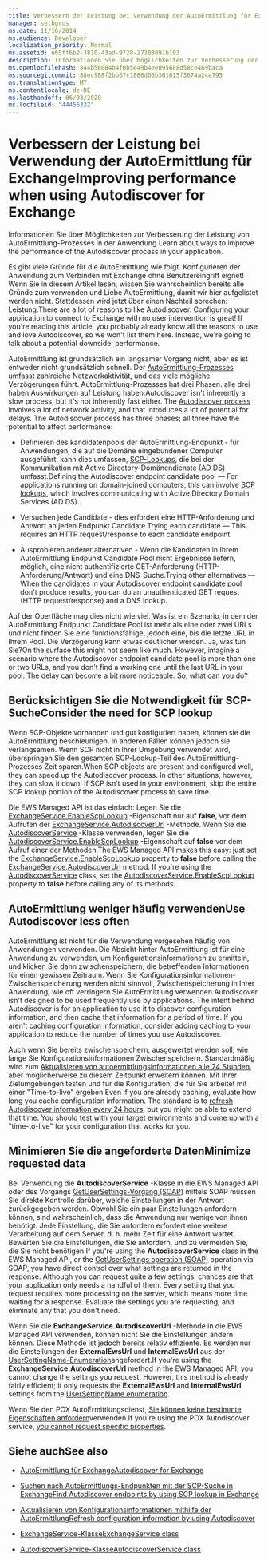 ```yaml
---
title: Verbessern der Leistung bei Verwendung der AutoErmittlung für Exchange
manager: sethgros
ms.date: 11/16/2014
ms.audience: Developer
localization_priority: Normal
ms.assetid: e65ff6b2-3810-43ad-9728-27308891b193
description: Informationen Sie über Möglichkeiten zur Verbesserung der Leistung von AutoErmittlung-Prozesses in der Anwendung.
ms.openlocfilehash: 844b56084b4f0b5e49b4ee095688d58ce469baca
ms.sourcegitcommit: 88ec988f2bb67c1866d06b361615f3674a24e795
ms.translationtype: MT
ms.contentlocale: de-DE
ms.lasthandoff: 06/03/2020
ms.locfileid: "44456332"
---
```

# <a name="improving-performance-when-using-autodiscover-for-exchange"></a><span data-ttu-id="dc123-103">Verbessern der Leistung bei Verwendung der AutoErmittlung für Exchange</span><span class="sxs-lookup"><span data-stu-id="dc123-103">Improving performance when using Autodiscover for Exchange</span></span>

<span data-ttu-id="dc123-104">Informationen Sie über Möglichkeiten zur Verbesserung der Leistung von AutoErmittlung-Prozesses in der Anwendung.</span><span class="sxs-lookup"><span data-stu-id="dc123-104">Learn about ways to improve the performance of the Autodiscover process in your application.</span></span>
  
<span data-ttu-id="dc123-p101">Es gibt viele Gründe für die AutoErmittlung wie folgt. Konfigurieren der Anwendung zum Verbinden mit Exchange ohne Benutzereingriff eignet! Wenn Sie in diesem Artikel lesen, wissen Sie wahrscheinlich bereits alle Gründe zum verwenden und Liebe AutoErmittlung, damit wir hier aufgelistet werden nicht. Stattdessen wird jetzt über einen Nachteil sprechen: Leistung.</span><span class="sxs-lookup"><span data-stu-id="dc123-p101">There are a lot of reasons to like Autodiscover. Configuring your application to connect to Exchange with no user intervention is great! If you're reading this article, you probably already know all the reasons to use and love Autodiscover, so we won't list them here. Instead, we're going to talk about a potential downside: performance.</span></span>
  
<span data-ttu-id="dc123-p102">AutoErmittlung ist grundsätzlich ein langsamer Vorgang nicht, aber es ist entweder nicht grundsätzlich schnell. Der [AutoErmittlung-Prozesses](autodiscover-for-exchange.md) umfasst zahlreiche Netzwerkaktivität, und das viele mögliche Verzögerungen führt. AutoErmittlung-Prozesses hat drei Phasen. alle drei haben Auswirkungen auf Leistung haben:</span><span class="sxs-lookup"><span data-stu-id="dc123-p102">Autodiscover isn't inherently a slow process, but it's not inherently fast either. The [Autodiscover process](autodiscover-for-exchange.md) involves a lot of network activity, and that introduces a lot of potential for delays. The Autodiscover process has three phases; all three have the potential to affect performance:</span></span> 
  
- <span data-ttu-id="dc123-112">Definieren des kandidatenpools der AutoErmittlung-Endpunkt - für Anwendungen, die auf die Domäne eingebundener Computer ausgeführt, kann dies umfassen, [SCP-Lookups](how-to-find-autodiscover-endpoints-by-using-scp-lookup-in-exchange.md), die bei der Kommunikation mit Active Directory-Domänendienste (AD DS) umfasst.</span><span class="sxs-lookup"><span data-stu-id="dc123-112">Defining the Autodiscover endpoint candidate pool — For applications running on domain-joined computers, this can involve [SCP lookups](how-to-find-autodiscover-endpoints-by-using-scp-lookup-in-exchange.md), which involves communicating with Active Directory Domain Services (AD DS).</span></span>
    
- <span data-ttu-id="dc123-113">Versuchen jede Candidate - dies erfordert eine HTTP-Anforderung und Antwort an jeden Endpunkt Candidate.</span><span class="sxs-lookup"><span data-stu-id="dc123-113">Trying each candidate — This requires an HTTP request/response to each candidate endpoint.</span></span>
    
- <span data-ttu-id="dc123-114">Ausprobieren anderer alternativen - Wenn die Kandidaten in Ihrem AutoErmittlung Endpunkt Candidate Pool nicht Ergebnisse liefern, möglich, eine nicht authentifizierte GET-Anforderung (HTTP-Anforderung/Antwort) und eine DNS-Suche.</span><span class="sxs-lookup"><span data-stu-id="dc123-114">Trying other alternatives — When the candidates in your Autodiscover endpoint candidate pool don't produce results, you can do an unauthenticated GET request (HTTP request/response) and a DNS lookup.</span></span>
    
<span data-ttu-id="dc123-p103">Auf der Oberfläche mag dies nicht wie viel. Was ist ein Szenario, in dem der AutoErmittlung Endpunkt Candidate Pool ist mehr als eine oder zwei URLs und nicht finden Sie eine funktionsfähige, jedoch eine, bis die letzte URL in Ihrem Pool. Die Verzögerung kann etwas deutlicher werden. Ja, was tun Sie?</span><span class="sxs-lookup"><span data-stu-id="dc123-p103">On the surface this might not seem like much. However, imagine a scenario where the Autodiscover endpoint candidate pool is more than one or two URLs, and you don't find a working one until the last URL in your pool. The delay can become a bit more noticeable. So, what can you do?</span></span>
  
## <a name="consider-the-need-for-scp-lookup"></a><span data-ttu-id="dc123-119">Berücksichtigen Sie die Notwendigkeit für SCP-Suche</span><span class="sxs-lookup"><span data-stu-id="dc123-119">Consider the need for SCP lookup</span></span>

<span data-ttu-id="dc123-p104">Wenn SCP-Objekte vorhanden und gut konfiguriert haben, können sie die AutoErmittlung beschleunigen. In anderen Fällen können jedoch sie verlangsamen. Wenn SCP nicht in Ihrer Umgebung verwendet wird, überspringen Sie den gesamten SCP-Lookup-Teil des AutoErmittlung-Prozesses Zeit sparen.</span><span class="sxs-lookup"><span data-stu-id="dc123-p104">When SCP objects are present and configured well, they can speed up the Autodiscover process. In other situations, however, they can slow it down. If SCP isn't used in your environment, skip the entire SCP lookup portion of the Autodiscover process to save time.</span></span>
  
<span data-ttu-id="dc123-p105">Die EWS Managed API ist das einfach: Legen Sie die [ExchangeService.EnableScpLookup](https://msdn.microsoft.com/library/microsoft.exchange.webservices.data.exchangeservice.enablescplookup%28v=exchg.80%29.aspx) -Eigenschaft nur auf **false**, vor dem Aufrufen der [ExchangeService.AutodiscoverUrl](https://msdn.microsoft.com/library/microsoft.exchange.webservices.data.exchangeservice.autodiscoverurl%28v=exchg.80%29.aspx) -Methode. Wenn Sie die [AutodiscoverService](https://msdn.microsoft.com/library/microsoft.exchange.webservices.autodiscover.autodiscoverservice%28v=exchg.80%29.aspx) -Klasse verwenden, legen Sie die [AutodiscoverService.EnableScpLookup](https://msdn.microsoft.com/library/microsoft.exchange.webservices.autodiscover.autodiscoverservice.enablescplookup%28v=exchg.80%29.aspx) -Eigenschaft auf **false** vor dem Aufruf einer der Methoden.</span><span class="sxs-lookup"><span data-stu-id="dc123-p105">The EWS Managed API makes this easy: just set the [ExchangeService.EnableScpLookup](https://msdn.microsoft.com/library/microsoft.exchange.webservices.data.exchangeservice.enablescplookup%28v=exchg.80%29.aspx) property to **false** before calling the [ExchangeService.AutodiscoverUrl](https://msdn.microsoft.com/library/microsoft.exchange.webservices.data.exchangeservice.autodiscoverurl%28v=exchg.80%29.aspx) method. If you're using the [AutodiscoverService](https://msdn.microsoft.com/library/microsoft.exchange.webservices.autodiscover.autodiscoverservice%28v=exchg.80%29.aspx) class, set the [AutodiscoverService.EnableScpLookup](https://msdn.microsoft.com/library/microsoft.exchange.webservices.autodiscover.autodiscoverservice.enablescplookup%28v=exchg.80%29.aspx) property to **false** before calling any of its methods.</span></span> 
  
## <a name="use-autodiscover-less-often"></a><span data-ttu-id="dc123-125">AutoErmittlung weniger häufig verwenden</span><span class="sxs-lookup"><span data-stu-id="dc123-125">Use Autodiscover less often</span></span>

<span data-ttu-id="dc123-p106">AutoErmittlung ist nicht für die Verwendung vorgesehen häufig von Anwendungen verwenden. Die Absicht hinter AutoErmittlung ist für eine Anwendung zu verwenden, um Konfigurationsinformationen zu ermitteln, und klicken Sie dann zwischenspeichern, die betreffenden Informationen für einen gewissen Zeitraum. Wenn Sie Konfigurationsinformationen-Zwischenspeicherung werden nicht sinnvoll, Zwischenspeicherung in Ihrer Anwendung, wie oft verringern Sie AutoErmittlung verwenden.</span><span class="sxs-lookup"><span data-stu-id="dc123-p106">Autodiscover isn't designed to be used frequently use by applications. The intent behind Autodiscover is for an application to use it to discover configuration information, and then cache that information for a period of time. If you aren't caching configuration information, consider adding caching to your application to reduce the number of times you use Autodiscover.</span></span>
  
<span data-ttu-id="dc123-p107">Auch wenn Sie bereits zwischenspeichern, ausgewertet werden soll, wie lange Sie Konfigurationsinformationen Zwischenspeichern. Standardmäßig wird zum [Aktualisieren von autoermittlungsinformationen alle 24 Stunden](how-to-refresh-configuration-information-by-using-autodiscover.md), aber möglicherweise zu diesem Zeitpunkt erweitern können. Mit Ihrer Zielumgebungen testen und für die Konfiguration, die für Sie arbeitet mit einer "Time-to-live" ergeben.</span><span class="sxs-lookup"><span data-stu-id="dc123-p107">Even if you are already caching, evaluate how long you cache configuration information. The standard is to [refresh Autodiscover information every 24 hours](how-to-refresh-configuration-information-by-using-autodiscover.md), but you might be able to extend that time. You should test with your target environments and come up with a "time-to-live" for your configuration that works for you.</span></span>
  
## <a name="minimize-requested-data"></a><span data-ttu-id="dc123-132">Minimieren Sie die angeforderte Daten</span><span class="sxs-lookup"><span data-stu-id="dc123-132">Minimize requested data</span></span>

<span data-ttu-id="dc123-p108">Bei Verwendung die **AutodiscoverService** -Klasse in die EWS Managed API oder des Vorgangs [GetUserSettings-Vorgang (SOAP)](https://msdn.microsoft.com/library/758d965c-ef63-4de4-9120-e293abf14ff8%28Office.15%29.aspx) mittels SOAP müssen Sie direkte Kontrolle darüber, welche Einstellungen in der Antwort zurückgegeben werden. Obwohl Sie ein paar Einstellungen anfordern können, sind wahrscheinlich, dass die Anwendung nur wenige von ihnen benötigt. Jede Einstellung, die Sie anfordern erfordert eine weitere Verarbeitung auf dem Server, d. h. mehr Zeit für eine Antwort wartet. Bewerten Sie die Einstellungen, die Sie anfordern, und zu vermeiden Sie, die Sie nicht benötigen.</span><span class="sxs-lookup"><span data-stu-id="dc123-p108">If you're using the **AutodiscoverService** class in the EWS Managed API, or the [GetUserSettings operation (SOAP)](https://msdn.microsoft.com/library/758d965c-ef63-4de4-9120-e293abf14ff8%28Office.15%29.aspx) operation via SOAP, you have direct control over what settings are returned in the response. Although you can request quite a few settings, chances are that your application only needs a handful of them. Every setting that you request requires more processing on the server, which means more time waiting for a response. Evaluate the settings you are requesting, and eliminate any that you don't need.</span></span> 
  
<span data-ttu-id="dc123-p109">Wenn Sie die **ExchangeService.AutodiscoverUrl** -Methode in die EWS Managed API verwenden, können nicht Sie die Einstellungen ändern können. Diese Methode ist jedoch bereits relativ effiziente. Es werden nur die Einstellungen der **ExternalEwsUrl** und **InternalEwsUrl** aus der [UserSettingName-Enumeration](https://msdn.microsoft.com/library/microsoft.exchange.webservices.autodiscover.usersettingname%28v=exchg.80%29.aspx)angefordert.</span><span class="sxs-lookup"><span data-stu-id="dc123-p109">If you're using the **ExchangeService.AutodiscoverUrl** method in the EWS Managed API, you cannot change the settings you request. However, this method is already fairly efficient; it only requests the **ExternalEwsUrl** and **InternalEwsUrl** settings from the [UserSettingName enumeration](https://msdn.microsoft.com/library/microsoft.exchange.webservices.autodiscover.usersettingname%28v=exchg.80%29.aspx).</span></span>
  
<span data-ttu-id="dc123-139">Wenn Sie den POX AutoErmittlungsdienst, [Sie können keine bestimmte Eigenschaften anfordern](autodiscover-for-exchange.md#bk_Options)verwenden.</span><span class="sxs-lookup"><span data-stu-id="dc123-139">If you're using the POX Autodiscover service, [you cannot request specific properties](autodiscover-for-exchange.md#bk_Options).</span></span>
  
## <a name="see-also"></a><span data-ttu-id="dc123-140">Siehe auch</span><span class="sxs-lookup"><span data-stu-id="dc123-140">See also</span></span>


- [<span data-ttu-id="dc123-141">AutoErmittlung für Exchange</span><span class="sxs-lookup"><span data-stu-id="dc123-141">Autodiscover for Exchange</span></span>](autodiscover-for-exchange.md)
    
- [<span data-ttu-id="dc123-142">Suchen nach AutoErmittlungs-Endpunkten mit der SCP-Suche in Exchange</span><span class="sxs-lookup"><span data-stu-id="dc123-142">Find Autodiscover endpoints by using SCP lookup in Exchange</span></span>](how-to-find-autodiscover-endpoints-by-using-scp-lookup-in-exchange.md)
    
- [<span data-ttu-id="dc123-143">Aktualisieren von Konfigurationsinformationen mithilfe der AutoErmittlung</span><span class="sxs-lookup"><span data-stu-id="dc123-143">Refresh configuration information by using Autodiscover</span></span>](how-to-refresh-configuration-information-by-using-autodiscover.md)
    
- [<span data-ttu-id="dc123-144">ExchangeService-Klasse</span><span class="sxs-lookup"><span data-stu-id="dc123-144">ExchangeService class</span></span>](https://msdn.microsoft.com/library/microsoft.exchange.webservices.data.exchangeservice%28v=exchg.80%29.aspx)
    
- [<span data-ttu-id="dc123-145">AutodiscoverService-Klasse</span><span class="sxs-lookup"><span data-stu-id="dc123-145">AutodiscoverService class</span></span>](https://msdn.microsoft.com/library/microsoft.exchange.webservices.autodiscover.autodiscoverservice%28v=exchg.80%29.aspx)
    

